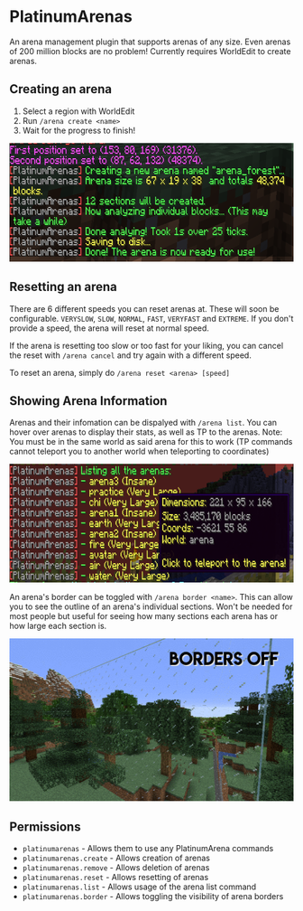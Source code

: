 # PlatinumArenas

An arena management plugin that supports arenas of any size. Even arenas of 200 million blocks are no problem! Currently requires WorldEdit to create arenas.

## Creating an arena

1. Select a region with WorldEdit
2. Run `/arena create <name>`
3. Wait for the progress to finish!

<p align="center"><img src="docs/arena_create.png" height=210 width =653 /></p>

## Resetting an arena

There are 6 different speeds you can reset arenas at. These will soon be configurable. `VERYSLOW`, `SLOW`, `NORMAL`, `FAST`, `VERYFAST` and `EXTREME`. If you don't provide a speed, the arena will reset at normal speed.

If the arena is resetting too slow or too fast for your liking, you can cancel the reset with `/arena cancel` and try again with a different speed.

To reset an arena, simply do `/arena reset <arena> [speed]`

## Showing Arena Information

Arenas and their infomation can be dispalyed with `/arena list`. You can hover over arenas to display their stats, as well as TP to the arenas. Note: You must be in the same world as said arena for this to work (TP commands cannot teleport you to another world when teleporting to coordinates)

<p align="center"><img src="docs/arena_list.png" height=210 width =653 /></p>

An arena's border can be toggled with `/arena border <name>`. This can allow you to see the outline of an arena's individual sections. Won't be needed for most people but useful for seeing how many sections each arena has or how large each section is.

<p align="center"><img src="docs/arena_border.gif" height=288 width =512 /></p>

## Permissions

- `platinumarenas` - Allows them to use any PlatinumArena commands
- `platinumarenas.create` - Allows creation of arenas
- `platinumarenas.remove` - Allows deletion of arenas
- `platinumarenas.reset` - Allows resetting of arenas
- `platinumarenas.list` - Allows usage of the arena list command
- `platinumarenas.border` - Allows toggling the visibility of arena borders
